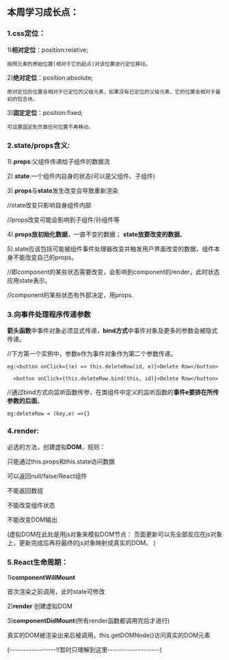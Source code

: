 ## **本周学习成长点**：
  
###   1.**css定位**：
  
  1)**相对定位**：position:relative;
  
  
```
按照元素的原始位置(相对于它的起点)对该位置进行定位移动。
```

  
  2)**绝对定位**：position:absolute;
  
  
```
绝对定位的位置会相对于已定位的父级元素，如果没有已定位的父级元素，它的位置会相对于最初的包含块。
```

  
  3)**固定定位**：position:fixed;
  
  
```
可设置固定到页面任何位置不再移动。
```


### 2.**state/props含义**:
  
  1).**props**:父组件传递给子组件的数据流
  
  2).**state**:一个组件内自身的状态(可以是父组件、子组件)
  
  3).**props**与**state**发生改变会导致重新渲染
  
  //state改变只影响自身组件内部
  
  //props改变可能会影响到子组件/孙组件等
  
  4).**props放初始化数据**，一直不变的数据；
**state放要改变的数据**。
  
  5).state应该包括可能被组件事件处理器改变并触发用户界面改变的数据，组件本身不能改变自己的props。
  
  //即component的某些状态需要改变，会影响到component的render，此时状态应用state表示。
  
  //component的某些状态有外部决定，用props.

  
###   3.**向事件处理程序传递参数**
  
  **箭头函数**中事件对象必须显式传递，**bind方式**中事件对象及更多的参数会被隐式传递。
  
  //下方第一个实例中，参数e作为事件对象作为第二个参数传递。
  
  
```
eg:<button onClick={(e) => this.deleteRow(id, e)}>Delete Row</button>
  
  <button onClick={this.deleteRow.bind(this, id)}>Delete Row</button>
```

  //通过bind方式向监听函数传参，在类组件中定义的监听函数的**事件e要排在所传参数的后面**。
  
  
```
eg:deleteRow = (key,e) =>{}
```


  
###   4.**render**:
  
  必选的方法，创建虚拟**DOM**，规则：
  
  只能通过this.props和this.state访问数据
  
  可以返回null/false/React组件
  
  不能返回数组
  
  不能改变组件状态
   
  不能改变DOM输出
  
  (虚拟DOM在此处是用js对象来模拟DOM节点：
页面更新可以先全部反应在js对象上，更新完成后再将最终的js对象映射成真实的DOM。
)

  
###   5.**React生命周期**：
  
  1)**componentWillMount**
  
  首次渲染之前调用，此时state可修改
  
  2)**render** 创建虚拟DOM
  
  3)**componentDidMount**(所有render函数都调用完后才进行)
  
  真实的DOM被渲染出来后被调用，this.getDOMNode()访问真实的DOM元素
  
  (-----------------!!暂时只理解到这里-------------------)